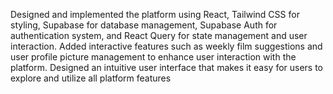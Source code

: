 Designed and implemented the platform using React, Tailwind CSS for styling, Supabase for database
management, Supabase Auth for authentication system, and React Query for state management and user
interaction.
Added interactive features such as weekly film suggestions and user profile picture management to enhance
user interaction with the platform.
 Designed an intuitive user interface that makes it easy for users to explore and utilize all platform features
